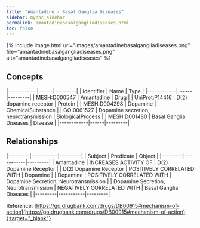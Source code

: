 ```yaml
---
title: "Amantadine - Basal Ganglia Diseases"
sidebar: mydoc_sidebar
permalink: amantadinebasalgangliadiseases.html
toc: false 
---
```


{% include image.html url="images/amantadinebasalgangliadiseases.png" file="amantadinebasalgangliadiseases.png" alt="amantadinebasalgangliadiseases" %}

## Concepts

|------------|------|---------|
| Identifier | Name | Type    |
|------------|------|---------|
| MESH:D000547 | Amantadine | Drug |
| UniProt:P14416 | D(2) dopamine receptor | Protein |
| MESH:D004298 | Dopamine | ChemicalSubstance |
| GO:0061527 | Dopamine secretion, neurotransmission | BiologicalProcess |
| MESH:D001480 | Basal Ganglia Diseases | Disease |
|------------|------|---------|

## Relationships

|---------|-----------|---------|
| Subject | Predicate | Object  |
|---------|-----------|---------|
| Amantadine | INCREASES ACTIVITY OF | D(2) Dopamine Receptor |
| D(2) Dopamine Receptor | POSITIVELY CORRELATED WITH | Dopamine |
| Dopamine | POSITIVELY CORRELATED WITH | Dopamine Secretion, Neurotransmission |
| Dopamine Secretion, Neurotransmission | NEGATIVELY CORRELATED WITH | Basal Ganglia Diseases |
|---------|-----------|---------|

Reference: [https://go.drugbank.com/drugs/DB00915#mechanism-of-action](https://go.drugbank.com/drugs/DB00915#mechanism-of-action){:target="_blank"}